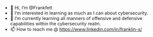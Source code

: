 - 👋 Hi, I’m @Frankfett
- 👀 I’m interested in learning as much as I can about cybersecurity.
- 🌱 I’m currently learning all manners of offensive and defensive capabilities within the cybersecurity realm.
- 📫 How to reach me @ https://www.linkedin.com/in/franklin-s/

<!---
Frankfett/Frankfett is a ✨ special ✨ repository because its `README.md` (this file) appears on your GitHub profile.
You can click the Preview link to take a look at your changes.
--->
